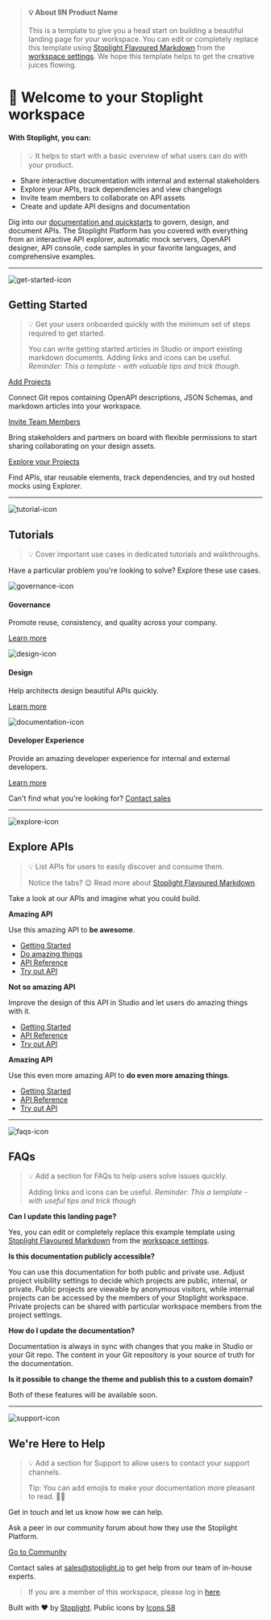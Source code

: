 <!-- theme: warning -->

> #### 💡 About IIN Product Name
>
> This is a template to give you a head start on building a beautiful landing page for your workspace. You can edit or completely replace this template using [Stoplight Flavoured Markdown](https://meta.stoplight.io/docs/studio/docs/Documentation/03a-stoplight-flavored-markdown.md) from the [workspace settings](../admin/basics). We hope this template helps to get the creative juices flowing.

# 👋 Welcome to your Stoplight workspace

#### With Stoplight, you can:

<!-- theme: success -->

> 💡 It helps to start with a basic overview of what users can do with your product.

- Share interactive documentation with internal and external stakeholders
- Explore your APIs, track dependencies and view changelogs
- Invite team members to collaborate on API assets
- Create and update API designs and documentation

Dig into our [documentation and quickstarts](https://meta.stoplight.io) to govern, design, and document APIs. The Stoplight Platform has you covered with everything from an interactive API explorer, automatic mock servers, OpenAPI designer, API console, code samples in your favorite languages, and comprehensive examples.

---

![get-started-icon](https://img.icons8.com/cotton/128/000000/launch-rocket.png)

## Getting Started

<!-- theme: success -->

> 💡 Get your users onboarded quickly with the minimum set of steps required to get started.
>
> You can write getting started articles in Studio or import existing markdown documents. Adding links and icons can be useful. *Reminder: This a template - with valuable tips and trick though*.

[Add Projects](add/projects)

Connect Git repos containing OpenAPI descriptions, JSON Schemas, and markdown articles into your workspace.

[Invite Team Members](admin/members)

Bring stakeholders and partners on board with flexible permissions to start sharing collaborating on your design assets.

[Explore your Projects](explore)

Find APIs, star reusable elements, track dependencies, and try out hosted mocks using Explorer.

---

![tutorial-icon](https://img.icons8.com/cotton/128/000000/abc.png)

## Tutorials

<!-- theme: success -->

> 💡 Cover important use cases in dedicated tutorials and walkthroughs.

Have a particular problem you're looking to solve? Explore these use cases.

![governance-icon](https://img.icons8.com/cotton/64/000000/courthouse.png)

#### Governance

Promote reuse, consistency, and quality across your company.

[Learn more](https://meta.stoplight.io/docs/platform-docs/docs/2.-governance/a.overview.md)

![design-icon](https://img.icons8.com/cotton/64/000000/color-palette.png)

#### Design

Help architects design beautiful APIs quickly.

[Learn more](https://meta.stoplight.io/docs/platform-docs/docs/3.-design/a.overview.md)

![documentation-icon](https://img.icons8.com/cotton/64/000000/spaceship-launch-documentation.png)

#### Developer Experience

Provide an amazing developer experience for internal and external developers.

[Learn more](https://meta.stoplight.io/docs/platform-docs/docs/4.-developer-experience/a.overview.md)

Can't find what you're looking for? [Contact sales](#were-here-to-help)

---

![explore-icon](https://img.icons8.com/cotton/64/000000/search-in-cloud.png)

## Explore APIs

<!-- theme: success -->

> 💡 List APIs for users to easily discover and consume them.
>
> Notice the tabs? 😉 Read more about [Stoplight Flavoured Markdown](https://meta.stoplight.io/docs/studio/docs/Documentation/03a-stoplight-flavored-markdown.md).

Take a look at our APIs and imagine what you could build.

<!--
type: tab
title: Amazing API - I
-->

**Amazing API**

Use this amazing API to **be awesome**.

- [Getting Started]()
- [Do amazing things]()
- [API Reference]()
- [Try out API]()

<!--
type: tab
title: Not an Amazing API
-->

**Not so amazing API**

Improve the design of this API in Studio and let users do amazing things with it.

- [Getting Started](link-here)
- [API Reference](link-here)
- [Try out API](link-here)

<!--
type: tab
title: Amazing API - II
-->

**Amazing API**

Use this even more amazing API to **do even more amazing things**.

- [Getting Started](link-here)
- [API Reference](link-here)
- [Try out API](link-here)

<!-- type: tab-end -->

---

![faqs-icon](https://img.icons8.com/cotton/64/000000/scroll--v1.png)

## FAQs

<!-- theme: success -->

> 💡 Add a section for FAQs to help users solve issues quickly.
>
> Adding links and icons can be useful. *Reminder: This a template - with useful tips and trick though*

**Can I update this landing page?**

Yes, you can edit or completely replace this example template using [Stoplight Flavoured Markdown](https://meta.stoplight.io/docs/studio/docs/Documentation/03a-stoplight-flavored-markdown.md) from the [workspace settings](admin/basics).

**Is this documentation publicly accessible?**

You can use this documentation for both public and private use. Adjust project visibility settings to decide which projects are public, internal, or private. Public projects are viewable by anonymous visitors, while internal projects can be accessed by the members of your Stoplight workspace. Private projects can be shared with particular workspace members from the project settings.

**How do I update the documentation?**

Documentation is always in sync with changes that you make in Studio or your Git repo. The content in your Git repository is your source of truth for the documentation.

**Is it possible to change the theme and publish this to a custom domain?**

Both of these features will be available soon.

---

![support-icon](https://img.icons8.com/cotton/64/000000/technical-support.png)

## We're Here to Help

<!-- theme: success -->

> 💡 Add a section for Support to allow users to contact your support channels.
>
> Tip: You can add emojis to make your documentation more pleasant to read. 🎉🎉

Get in touch and let us know how we can help.

<!--
type: tab
title: Community Support
-->

Ask a peer in our community forum about how they use the Stoplight Platform.

[Go to Community](https://community.stoplight.io)

<!--
type: tab
title: Contact Sales
-->

Contact sales at [sales@stoplight.io](mailto:sales@stoplight.io) to get help from our team of in-house experts.

<!-- type: tab-end -->

<!-- theme: warning -->

> If you are a member of this workspace, please log in [here](auth).

Built with ❤️ by [Stoplight](https://stoplight.io). Public icons by [Icons S8](https://icons8.com)